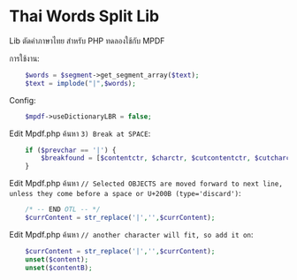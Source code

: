 Thai Words Split Lib
==========

Lib ตัดคำภาษาไทย สำหรับ PHP ทดลองใช้กับ MPDF


การใช้งาน:
```php
    $words = $segment->get_segment_array($text);
    $text = implode("|",$words);
```


Config: 
```php
    $mpdf->useDictionaryLBR = false;
```

Edit Mpdf.php ค้นหา `3) Break at SPACE`:
```php
    if ($prevchar == '|') {
        $breakfound = [$contentctr, $charctr, $cutcontentctr, $cutcharctr, 'discard'];
    }
```

Edit Mpdf.php ค้นหา `// Selected OBJECTS are moved forward to next line, unless they come before a space or U+200B (type='discard')`:
```php
    /* -- END OTL -- */
    $currContent = str_replace('|','',$currContent); 
```

Edit Mpdf.php ค้นหา `// another character will fit, so add it on`:
```php
    $currContent = str_replace('|','',$currContent); 
    unset($content);
    unset($contentB);
```

